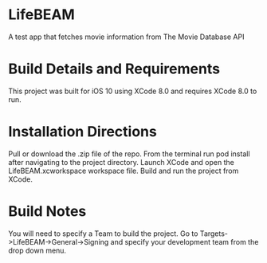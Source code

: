 # LifeBEAM
A test app that fetches movie information from The Movie Database API

# Build Details and Requirements
This project was built for iOS 10 using XCode 8.0 and requires XCode 8.0 to run.

# Installation Directions
Pull or download the .zip file of the repo. From the terminal run pod install after navigating to the project directory. Launch XCode and open the LifeBEAM.xcworkspace workspace file. 
Build and run the project from XCode. 

# Build Notes
You will need to specify a Team to build the project. Go to Targets->LifeBEAM->General->Signing and specify your development team from the drop down menu. 
